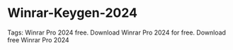 # Winrar-Keygen-2024
Tags: Winrar Pro 2024 free. Download Winrar Pro 2024 for free. Download free Winrar Pro 2024
